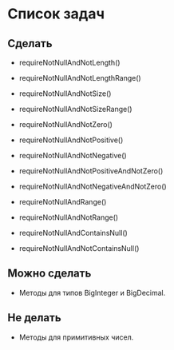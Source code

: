 # Список задач
## Сделать
* requireNotNullAndNotLength()

* requireNotNullAndNotLengthRange()

* requireNotNullAndNotSize()

* requireNotNullAndNotSizeRange()

* requireNotNullAndNotZero()

* requireNotNullAndNotPositive()
* requireNotNullAndNotNegative()

* requireNotNullAndNotPositiveAndNotZero()
* requireNotNullAndNotNegativeAndNotZero()

* requireNotNullAndRange()
* requireNotNullAndNotRange()

* requireNotNullAndContainsNull()
* requireNotNullAndNotContainsNull()

## Можно сделать
* Методы для типов BigInteger и BigDecimal.

## Не делать
* Методы для примитивных чисел.
